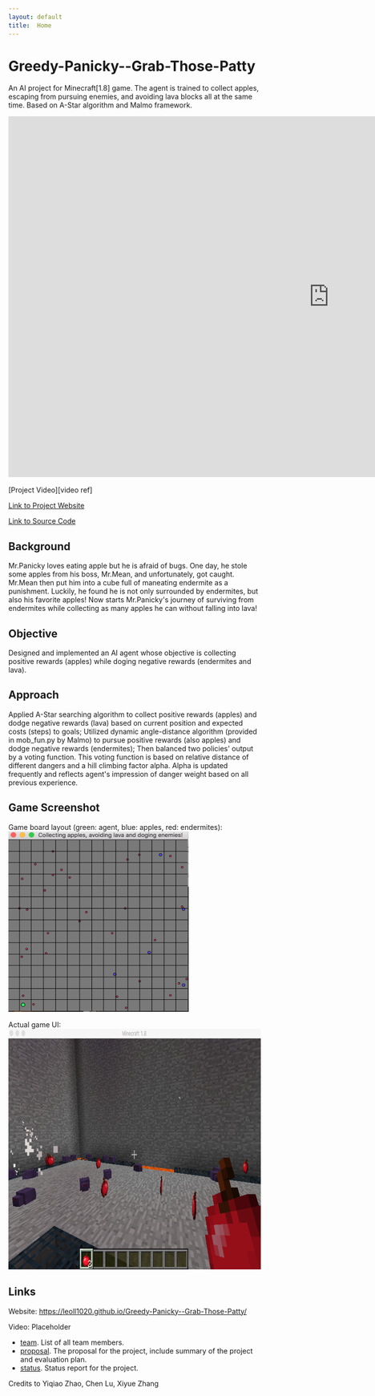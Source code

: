 ```yaml
---
layout: default
title:  Home
---
```


# Greedy-Panicky--Grab-Those-Patty
An AI project for Minecraft[1.8] game. The agent is trained to collect apples, escaping from pursuing enemies, and avoiding lava blocks all at the same time. Based on A-Star algorithm and Malmo framework.

<div id="video_frame">
  <iframe src="https://www.youtube.com/watch?v=h-qSJNtnlz0" width="1280" height="720" frameborder="0" allowfullscreen></iframe>
</div>


[Project Video][video ref]

<a href="https://leoll1020.github.io/Greedy-Panicky--Grab-Those-Patty/">Link to Project Website</a>

<a href="https://github.com/Leoll1020/Greedy-Panicky--Grab-Those-Patty">Link to Source Code</a>

## Background
Mr.Panicky loves eating apple but he is afraid of bugs. One day, he stole some apples from his boss, Mr.Mean, and unfortunately, got caught. Mr.Mean then put him into a cube full of maneating endermite as a punishment. Luckily, he found he is not only surrounded by endermites, but also his favorite apples! Now starts Mr.Panicky's journey of surviving from endermites while collecting as many apples he can without falling into lava!

## Objective
Designed and implemented an AI agent whose objective is collecting positive rewards (apples) while doging negative rewards (endermites and lava).

## Approach
Applied A-Star searching algorithm to collect positive rewards (apples) and dodge negative rewards (lava) based on current position and expected costs (steps) to goals; Utilized dynamic angle-distance algorithm (provided in mob_fun.py by Malmo) to pursue positive rewards (also apples) and dodge negative rewards (endermites); Then balanced two policies' output by a voting function. This voting function is based on relative distance of different dangers and a hill climbing factor alpha. Alpha is updated frequently and reflects agent's impression of danger weight based on all previous experience.


## Game Screenshot
Game board layout (green: agent, blue: apples, red: endermites):
<br />
<img src="game_board.png" height="360" width="360" alt=""> <br />

Actual game UI:
<br />
<img src="game_layout.png" height="480" width="720" alt=""> <br />

## Links
Website: https://leoll1020.github.io/Greedy-Panicky--Grab-Those-Patty/

Video: Placeholder



- [team][team ref]. List of all team members.
- [proposal][proposal ref]. The proposal for the project, include summary of the project and evaluation plan.
- [status][status ref]. Status report for the project.



[quickref]: https://github.com/mundimark/quickrefs/blob/master/HTML.md
[proposal ref]: proposal.html
[team ref]: team.html
[status ref]: satus.html


Credits to Yiqiao Zhao, Chen Lu, Xiyue Zhang
